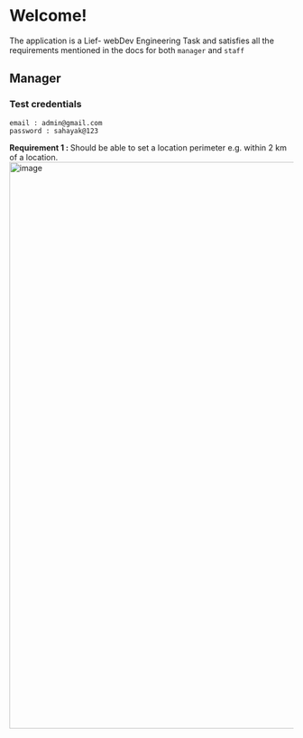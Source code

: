 <h1>Welcome!</h1>

The application is a Lief- webDev Engineering Task and satisfies all the requirements mentioned in the docs for both `manager` and `staff`

<h2>Manager</h2>

<h3>Test credentials</h3>

`email : admin@gmail.com` </br>
`password : sahayak@123`

<b>Requirement 1 : </b> Should be able to set a location perimeter e.g. within 2 km of a location. 
<img width="1855" height="1006" alt="image" src="https://github.com/user-attachments/assets/a719e4d5-edd1-47bd-92f1-ced28cf1fecf" />
